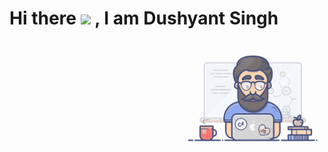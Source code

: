 <h1> Hi there <img src="https://media.giphy.com/media/hvRJCLFzcasrR4ia7z/giphy.gif" width="25px"> , I am Dushyant Singh </h1>
<img align='right' src="https://github.com/dushyantSingh/dushyantSingh/blob/master/dushyant.gif" width="230">
<!--
**dushyantSingh/dushyantSingh** is a ✨ _special_ ✨ repository because its `README.md` (this file) appears on your GitHub profile.

Here are some ideas to get you started:

- 🔭 I’m currently working on ...
- 🌱 I’m currently learning ...
- 👯 I’m looking to collaborate on ...
- 🤔 I’m looking for help with ...
- 💬 Ask me about ...
- 📫 How to reach me: ...
- 😄 Pronouns: ...
- ⚡ Fun fact: ...
-->
